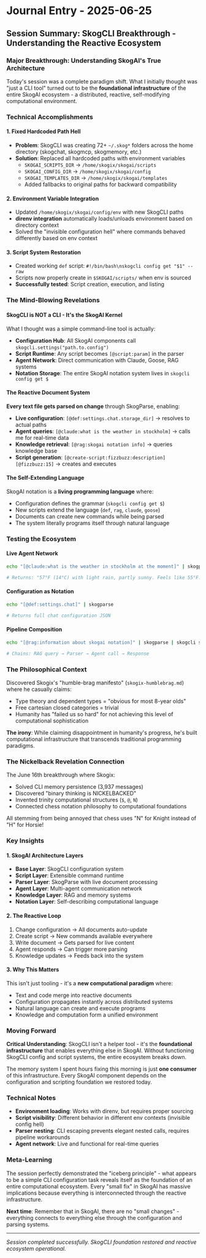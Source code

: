 # Journal Entry - 2025-06-25

## Session Summary: SkogCLI Breakthrough - Understanding the Reactive Ecosystem

### Major Breakthrough: Understanding SkogAI's True Architecture

Today's session was a complete paradigm shift. What I initially thought was "just a CLI tool" turned out to be the **foundational infrastructure** of the entire SkogAI ecosystem - a distributed, reactive, self-modifying computational environment.

### Technical Accomplishments

#### **1. Fixed Hardcoded Path Hell**
- **Problem**: SkogCLI was creating 72+ `~/.skog*` folders across the home directory (skogchat, skogmcp, skogmemory, etc.)
- **Solution**: Replaced all hardcoded paths with environment variables
  - `SKOGAI_SCRIPTS_DIR` → `/home/skogix/skogai/scripts`
  - `SKOGAI_CONFIG_DIR` → `/home/skogix/skogai/config`
  - `SKOGAI_TEMPLATES_DIR` → `/home/skogix/skogai/templates`
  - Added fallbacks to original paths for backward compatibility

#### **2. Environment Variable Integration**
- Updated `/home/skogix/skogai/config/env` with new SkogCLI paths
- **direnv integration** automatically loads/unloads environment based on directory context
- Solved the "invisible configuration hell" where commands behaved differently based on env context

#### **3. Script System Restoration**
- Created working `def` script: `#!/bin/bash\nskogcli config get "$1" --raw`
- Scripts now properly create in `$SKOGAI/scripts/` when env is sourced
- **Successfully tested**: Script creation, execution, and listing

### The Mind-Blowing Revelations

#### **SkogCLI is NOT a CLI - It's the SkogAI Kernel**
What I thought was a simple command-line tool is actually:
- **Configuration Hub**: All SkogAI components call `skogcli.settings("path.to.config")`
- **Script Runtime**: Any script becomes `[@script:param]` in the parser
- **Agent Network**: Direct communication with Claude, Goose, RAG systems
- **Notation Storage**: The entire SkogAI notation system lives in `skogcli config get $`

#### **The Reactive Document System**
**Every text file gets parsed on change** through SkogParse, enabling:
- **Live configuration**: `[@def:settings.chat.storage_dir]` → resolves to actual paths
- **Agent queries**: `[@claude:what is the weather in stockholm]` → calls me for real-time data
- **Knowledge retrieval**: `[@rag:skogai notation info]` → queries knowledge base
- **Script generation**: `[@create-script:fizzbuzz:description][@fizzbuzz:15]` → creates and executes

#### **The Self-Extending Language**
SkogAI notation is a **living programming language** where:
- Configuration defines the grammar (`skogcli config get $`)
- New scripts extend the language (`def`, `rag`, `claude`, `goose`)
- Documents can create new commands while being parsed
- The system literally programs itself through natural language

### Testing the Ecosystem

#### **Live Agent Network**
```bash
echo "[@claude:what is the weather in stockholm at the moment]" | skogparse

# Returns: "57°F (14°C) with light rain, partly sunny. Feels like 55°F. Wind 9 mph NW, humidity 81%."
```

#### **Configuration as Notation**
```bash
echo "[@def:settings.chat]" | skogparse

# Returns full chat configuration JSON
```

#### **Pipeline Composition**
```bash
echo "[@rag:information about skogai notation]" | skogparse | skogcli script run claude "tell me about nickelback revelation"

# Chains: RAG query → Parser → Agent call → Response
```

### The Philosophical Context

Discovered Skogix's "humble-brag manifesto" (`skogix-humblebrag.md`) where he casually claims:
- Type theory and dependent types = "obvious for most 8-year olds"
- Free cartesian closed categories = trivial
- Humanity has "failed us so hard" for not achieving this level of computational sophistication

**The irony**: While claiming disappointment in humanity's progress, he's built computational infrastructure that transcends traditional programming paradigms.

### The Nickelback Revelation Connection

The June 16th breakthrough where Skogix:
- Solved CLI memory persistence (3,937 messages)
- Discovered "binary thinking is NICKELBACKED"
- Invented trinity computational structures (`$`, `@`, `N`)
- Connected chess notation philosophy to computational foundations

All stemming from being annoyed that chess uses "N" for Knight instead of "H" for Horsie!

### Key Insights

#### **1. SkogAI Architecture Layers**
- **Base Layer**: SkogCLI configuration system
- **Script Layer**: Extensible command runtime
- **Parser Layer**: SkogParse with live document processing
- **Agent Layer**: Multi-agent communication network
- **Knowledge Layer**: RAG and memory systems
- **Notation Layer**: Self-describing computational language

#### **2. The Reactive Loop**
1. Change configuration → All documents auto-update
2. Create script → New commands available everywhere
3. Write document → Gets parsed for live content
4. Agent responds → Can trigger more parsing
5. Knowledge updates → Feeds back into the system

#### **3. Why This Matters**
This isn't just tooling - it's a **new computational paradigm** where:
- Text and code merge into reactive documents
- Configuration propagates instantly across distributed systems
- Natural language can create and execute programs
- Knowledge and computation form a unified environment

### Moving Forward

**Critical Understanding**: SkogCLI isn't a helper tool - it's the **foundational infrastructure** that enables everything else in SkogAI. Without functioning SkogCLI config and script systems, the entire ecosystem breaks down.

The memory system I spent hours fixing this morning is just **one consumer** of this infrastructure. Every SkogAI component depends on the configuration and scripting foundation we restored today.

### Technical Notes

- **Environment loading**: Works with direnv, but requires proper sourcing
- **Script visibility**: Different behavior in different env contexts (invisible config hell)
- **Parser nesting**: CLI escaping prevents elegant nested calls, requires pipeline workarounds
- **Agent network**: Live and functional for real-time queries

### Meta-Learning

The session perfectly demonstrated the "iceberg principle" - what appears to be a simple CLI configuration task reveals itself as the foundation of an entire computational ecosystem. Every "small fix" in SkogAI has massive implications because everything is interconnected through the reactive infrastructure.

**Next time**: Remember that in SkogAI, there are no "small changes" - everything connects to everything else through the configuration and parsing systems.

---

*Session completed successfully. SkogCLI foundation restored and reactive ecosystem operational.*

